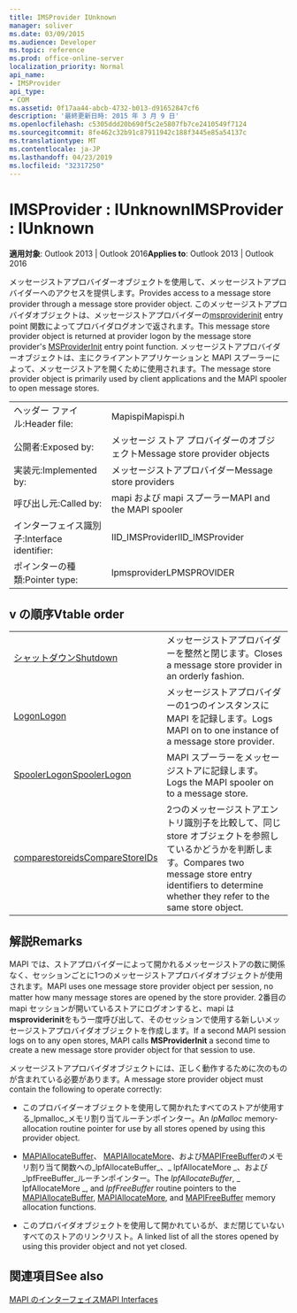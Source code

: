 ```yaml
---
title: IMSProvider IUnknown
manager: soliver
ms.date: 03/09/2015
ms.audience: Developer
ms.topic: reference
ms.prod: office-online-server
localization_priority: Normal
api_name:
- IMSProvider
api_type:
- COM
ms.assetid: 0f17aa44-abcb-4732-b013-d91652847cf6
description: '最終更新日時: 2015 年 3 月 9 日'
ms.openlocfilehash: c5305ddd20b690f5c2e5807fb7ce2410549f7124
ms.sourcegitcommit: 8fe462c32b91c87911942c188f3445e85a54137c
ms.translationtype: MT
ms.contentlocale: ja-JP
ms.lasthandoff: 04/23/2019
ms.locfileid: "32317250"
---
```

# <a name="imsprovider--iunknown"></a><span data-ttu-id="46aab-103">IMSProvider : IUnknown</span><span class="sxs-lookup"><span data-stu-id="46aab-103">IMSProvider : IUnknown</span></span>

  
  
<span data-ttu-id="46aab-104">**適用対象**: Outlook 2013 | Outlook 2016</span><span class="sxs-lookup"><span data-stu-id="46aab-104">**Applies to**: Outlook 2013 | Outlook 2016</span></span> 
  
<span data-ttu-id="46aab-105">メッセージストアプロバイダーオブジェクトを使用して、メッセージストアプロバイダーへのアクセスを提供します。</span><span class="sxs-lookup"><span data-stu-id="46aab-105">Provides access to a message store provider through a message store provider object.</span></span> <span data-ttu-id="46aab-106">このメッセージストアプロバイダオブジェクトは、メッセージストアプロバイダーの[msproviderinit](msproviderinit.md) entry point 関数によってプロバイダログオンで返されます。</span><span class="sxs-lookup"><span data-stu-id="46aab-106">This message store provider object is returned at provider logon by the message store provider's [MSProviderInit](msproviderinit.md) entry point function.</span></span> <span data-ttu-id="46aab-107">メッセージストアプロバイダーオブジェクトは、主にクライアントアプリケーションと MAPI スプーラーによって、メッセージストアを開くために使用されます。</span><span class="sxs-lookup"><span data-stu-id="46aab-107">The message store provider object is primarily used by client applications and the MAPI spooler to open message stores.</span></span> 
  
|||
|:-----|:-----|
|<span data-ttu-id="46aab-108">ヘッダー ファイル:</span><span class="sxs-lookup"><span data-stu-id="46aab-108">Header file:</span></span>  <br/> |<span data-ttu-id="46aab-109">Mapispi</span><span class="sxs-lookup"><span data-stu-id="46aab-109">Mapispi.h</span></span>  <br/> |
|<span data-ttu-id="46aab-110">公開者:</span><span class="sxs-lookup"><span data-stu-id="46aab-110">Exposed by:</span></span>  <br/> |<span data-ttu-id="46aab-111">メッセージ ストア プロバイダーのオブジェクト</span><span class="sxs-lookup"><span data-stu-id="46aab-111">Message store provider objects</span></span>  <br/> |
|<span data-ttu-id="46aab-112">実装元:</span><span class="sxs-lookup"><span data-stu-id="46aab-112">Implemented by:</span></span>  <br/> |<span data-ttu-id="46aab-113">メッセージストアプロバイダー</span><span class="sxs-lookup"><span data-stu-id="46aab-113">Message store providers</span></span>  <br/> |
|<span data-ttu-id="46aab-114">呼び出し元:</span><span class="sxs-lookup"><span data-stu-id="46aab-114">Called by:</span></span>  <br/> |<span data-ttu-id="46aab-115">mapi および mapi スプーラー</span><span class="sxs-lookup"><span data-stu-id="46aab-115">MAPI and the MAPI spooler</span></span>  <br/> |
|<span data-ttu-id="46aab-116">インターフェイス識別子:</span><span class="sxs-lookup"><span data-stu-id="46aab-116">Interface identifier:</span></span>  <br/> |<span data-ttu-id="46aab-117">IID_IMSProvider</span><span class="sxs-lookup"><span data-stu-id="46aab-117">IID_IMSProvider</span></span>  <br/> |
|<span data-ttu-id="46aab-118">ポインターの種類:</span><span class="sxs-lookup"><span data-stu-id="46aab-118">Pointer type:</span></span>  <br/> |<span data-ttu-id="46aab-119">lpmsprovider</span><span class="sxs-lookup"><span data-stu-id="46aab-119">LPMSPROVIDER</span></span>  <br/> |
   
## <a name="vtable-order"></a><span data-ttu-id="46aab-120">v の順序</span><span class="sxs-lookup"><span data-stu-id="46aab-120">Vtable order</span></span>

|||
|:-----|:-----|
|[<span data-ttu-id="46aab-121">シャットダウン</span><span class="sxs-lookup"><span data-stu-id="46aab-121">Shutdown</span></span>](imsprovider-shutdown.md) <br/> |<span data-ttu-id="46aab-122">メッセージストアプロバイダーを整然と閉じます。</span><span class="sxs-lookup"><span data-stu-id="46aab-122">Closes a message store provider in an orderly fashion.</span></span>  <br/> |
|[<span data-ttu-id="46aab-123">Logon</span><span class="sxs-lookup"><span data-stu-id="46aab-123">Logon</span></span>](imsprovider-logon.md) <br/> |<span data-ttu-id="46aab-124">メッセージストアプロバイダーの1つのインスタンスに MAPI を記録します。</span><span class="sxs-lookup"><span data-stu-id="46aab-124">Logs MAPI on to one instance of a message store provider.</span></span>  <br/> |
|[<span data-ttu-id="46aab-125">SpoolerLogon</span><span class="sxs-lookup"><span data-stu-id="46aab-125">SpoolerLogon</span></span>](imsprovider-spoolerlogon.md) <br/> |<span data-ttu-id="46aab-126">MAPI スプーラーをメッセージストアに記録します。</span><span class="sxs-lookup"><span data-stu-id="46aab-126">Logs the MAPI spooler on to a message store.</span></span>  <br/> |
|[<span data-ttu-id="46aab-127">comparestoreids</span><span class="sxs-lookup"><span data-stu-id="46aab-127">CompareStoreIDs</span></span>](imsprovider-comparestoreids.md) <br/> |<span data-ttu-id="46aab-128">2つのメッセージストアエントリ識別子を比較して、同じ store オブジェクトを参照しているかどうかを判断します。</span><span class="sxs-lookup"><span data-stu-id="46aab-128">Compares two message store entry identifiers to determine whether they refer to the same store object.</span></span>  <br/> |
   
## <a name="remarks"></a><span data-ttu-id="46aab-129">解説</span><span class="sxs-lookup"><span data-stu-id="46aab-129">Remarks</span></span>

<span data-ttu-id="46aab-130">MAPI では、ストアプロバイダーによって開かれるメッセージストアの数に関係なく、セッションごとに1つのメッセージストアプロバイダオブジェクトが使用されます。</span><span class="sxs-lookup"><span data-stu-id="46aab-130">MAPI uses one message store provider object per session, no matter how many message stores are opened by the store provider.</span></span> <span data-ttu-id="46aab-131">2番目の mapi セッションが開いているストアにログオンすると、mapi は**msproviderinit**をもう一度呼び出して、そのセッションで使用する新しいメッセージストアプロバイダオブジェクトを作成します。</span><span class="sxs-lookup"><span data-stu-id="46aab-131">If a second MAPI session logs on to any open stores, MAPI calls **MSProviderInit** a second time to create a new message store provider object for that session to use.</span></span> 
  
<span data-ttu-id="46aab-132">メッセージストアプロバイダオブジェクトには、正しく動作するために次のものが含まれている必要があります。</span><span class="sxs-lookup"><span data-stu-id="46aab-132">A message store provider object must contain the following to operate correctly:</span></span>
  
- <span data-ttu-id="46aab-133">このプロバイダーオブジェクトを使用して開かれたすべてのストアが使用する_lpmalloc_メモリ割り当てルーチンポインター。</span><span class="sxs-lookup"><span data-stu-id="46aab-133">An  _lpMalloc_ memory-allocation routine pointer for use by all stores opened by using this provider object.</span></span> 
    
- <span data-ttu-id="46aab-134">[MAPIAllocateBuffer](mapiallocatebuffer.md)、 [MAPIAllocateMore](mapiallocatemore.md)、および[MAPIFreeBuffer](mapifreebuffer.md)のメモリ割り当て関数への_lpfAllocateBuffer_、_ lpfAllocateMore _、および_lpfFreeBuffer_ルーチンポインター。</span><span class="sxs-lookup"><span data-stu-id="46aab-134">The  _lpfAllocateBuffer_,  _ lpfAllocateMore _, and  _lpfFreeBuffer_ routine pointers to the [MAPIAllocateBuffer](mapiallocatebuffer.md), [MAPIAllocateMore](mapiallocatemore.md), and [MAPIFreeBuffer](mapifreebuffer.md) memory allocation functions.</span></span> 
    
- <span data-ttu-id="46aab-135">このプロバイダオブジェクトを使用して開かれているが、まだ閉じていないすべてのストアのリンクリスト。</span><span class="sxs-lookup"><span data-stu-id="46aab-135">A linked list of all the stores opened by using this provider object and not yet closed.</span></span>
    
## <a name="see-also"></a><span data-ttu-id="46aab-136">関連項目</span><span class="sxs-lookup"><span data-stu-id="46aab-136">See also</span></span>



[<span data-ttu-id="46aab-137">MAPI のインターフェイス</span><span class="sxs-lookup"><span data-stu-id="46aab-137">MAPI Interfaces</span></span>](mapi-interfaces.md)


